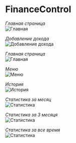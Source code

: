 ﻿# FinanceControl

*Главная страница*<br>
![Главная](https://pp.userapi.com/c851528/v851528803/9829f/ZXjCiA__EG8.jpg)

*Добавление дохода*<br>
![Добавление дохода](https://pp.userapi.com/c851528/v851528803/98296/dyV8h4Zxoww.jpg)

*Главная страница*<br>
![Главная](https://pp.userapi.com/c851528/v851528803/98284/UJ0C3ZkjKmo.jpg)

*Меню*<br>
![Меню](https://pp.userapi.com/c851528/v851528803/9828d/SlJ_D9rqwMk.jpg)

*История*<br>
![История](https://pp.userapi.com/c851528/v851528803/9827b/XNkb4kjlthI.jpg)

*Статистика за месяц*<br>
![Статистика](https://pp.userapi.com/c851528/v851528803/98270/wFqClgqlk1Y.jpg)

*Статистика за 3 месяця*<br>
![Статистика](https://pp.userapi.com/c851528/v851528803/9826b/9P8aC9s5zZU.jpg)

*Статистика за все время*<br>
![Статистика](https://pp.userapi.com/c851424/v851424803/94364/feDyG25gjbg.jpg)
